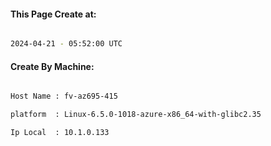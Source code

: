 
   
#### This Page Create at:

```bash

2024-04-21 - 05:52:00 UTC

```

#### Create By Machine:

```bash

Host Name : fv-az695-415

platform  : Linux-6.5.0-1018-azure-x86_64-with-glibc2.35

Ip Local  : 10.1.0.133

```

